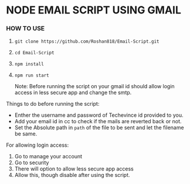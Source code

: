 # NODE EMAIL SCRIPT USING GMAIL

### HOW TO USE

1.  ```
    git clone https://github.com/Roshan818/Email-Script.git
    ```
2.  ```
    cd Email-Script
    ```
3.  ```
    npm install
    ```
4.  ```
    npm run start
    ```
    Note: Before running the script on your gmail id should allow login access in less secure app and change the smtp.

Things to do before running the script:

- Enther the username and password of Techevince id provided to you.
- Add your email id in cc to check if the mails are reverted back or not.
- Set the Absolute path in `path` of the file to be sent and let the filename be same.

For allowing login access:

1. Go to manage your account
2. Go to security
3. There will option to allow less secure app access
4. Allow this, though disable after using the script.
